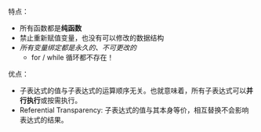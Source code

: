 特点：
- 所有函数都是**纯函数**
- 禁止重新赋值变量，也没有可以修改的数据结构
- *所有变量绑定都是永久的、不可更改的*
	- for / while 循环都不存在！

优点：
- 子表达式的值与子表达式的运算顺序无关。也就意味着，所有子表达式可以**并行执行**或按需执行。
- Referential Transparency: 子表达式的值与其本身等价，相互替换不会影响表达式的结果。
